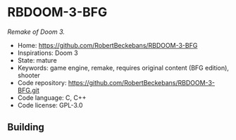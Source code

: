# RBDOOM-3-BFG

_Remake of Doom 3._

- Home: https://github.com/RobertBeckebans/RBDOOM-3-BFG
- Inspirations: Doom 3
- State: mature
- Keywords: game engine, remake, requires original content (BFG edition), shooter
- Code repository: https://github.com/RobertBeckebans/RBDOOM-3-BFG.git
- Code language: C, C++
- Code license: GPL-3.0

## Building
